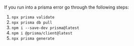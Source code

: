 If you run into a prisma error go through the following steps:

1. `npx prisma validate`
2. `npx prisma db pull`
3. `npm i --save-dev prisma@latest`
4. `npm i @prisma/client@latest`
5. `npx prisma generate`
